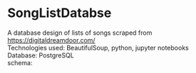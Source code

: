 # SongListDatabse
A database design of lists of songs scraped from https://digitaldreamdoor.com/<br/>
Technologies used: BeautifulSoup, python, jupyter notebooks<br/>
Database: PostgreSQL<br/>
schema:<br/>
<img a="https://github.com/NisoomV/SongListDatabse/blob/main/schema.png?raw=true">
